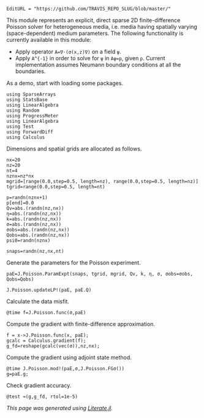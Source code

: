```@meta
EditURL = "https://github.com/TRAVIS_REPO_SLUG/blob/master/"
```

This module represents an explicit, direct sparse 2D finite-difference Poisson solver for heterogeneous media,
i.e. media having spatially varying (space-dependent) medium parameters.
The following functionality is currently available in this module:
* Apply operator ``A=∇⋅(σ(x,z)∇)`` on a field ``ψ``.
* Apply ``A^{-1}`` in order to solve for ``ψ`` in ``Aψ=p``, given ``p``.
Current implementation assumes Neumann boundary conditions at all the boundaries.

As a demo, start with loading some packages.

```@example adj_state_expt
using SparseArrays
using StatsBase
using LinearAlgebra
using Random
using ProgressMeter
using LinearAlgebra
using Test
using ForwardDiff
using Calculus
```

Dimensions and spatial grids are allocated as follows.

```@example adj_state_expt
nx=20
nz=20
nt=4
nznx=nz*nx
mgrid=[range(0.0,step=0.5, length=nz), range(0.0,step=0.5, length=nz)]
tgrid=range(0.0,step=0.5, length=nt)

p=randn(nznx+1)
p[end]=0.0
Qv=abs.(randn(nz,nx))
η=abs.(randn(nz,nx))
k=abs.(randn(nz,nx))
σ=abs.(randn(nz,nx))
σobs=abs.(randn(nz,nx))
Qobs=abs.(randn(nz,nx))
psi0=randn(nznx)

snaps=randn(nz,nx,nt)
```

Generate the parameters for the Poisson experiment.

```@example adj_state_expt
paE=J.Poisson.ParamExpt(snaps, tgrid, mgrid, Qv, k, η, σ, σobs=σobs, Qobs=Qobs)
```

```@example adj_state_expt
J.Poisson.updateLP!(paE, paE.Q)
```

Calculate the data misfit.

```@example adj_state_expt
@time f=J.Poisson.func(σ,paE)
```

Compute the gradient with finite-difference approximation.

```@example adj_state_expt
f = x->J.Poisson.func(x, paE);
gcalc = Calculus.gradient(f);
g_fd=reshape(gcalc(vec(σ)),nz,nx);
```

Compute the gradient using adjoint state method.

```@example adj_state_expt
@time J.Poisson.mod!(paE,σ,J.Poisson.FGσ())
g=paE.g;
```

Check gradient accuracy.

```@example adj_state_expt
@test ≈(g,g_fd, rtol=1e-5)
```

*This page was generated using [Literate.jl](https://github.com/fredrikekre/Literate.jl).*

